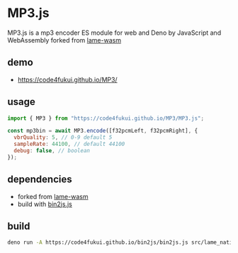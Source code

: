 # MP3.js

MP3.js is a mp3 encoder ES module for web and Deno by JavaScript and WebAssembly forked from [lame-wasm](https://github.com/vincentcr/lame-wasm)

## demo

- https://code4fukui.github.io/MP3/

## usage

```js
import { MP3 } from "https://code4fukui.github.io/MP3/MP3.js";

const mp3bin = await MP3.encode([f32pcmLeft, f32pcmRight], {
  vbrQuality: 5, // 0-9 default 5
  sampleRate: 44100, // default 44100
  debug: false, // boolean
});
```

## dependencies

- forked from [lame-wasm](https://github.com/vincentcr/lame-wasm)
- build with [bin2js.js](https://github.com/code4fukui/bin2js/)

## build

```sh
deno run -A https://code4fukui.github.io/bin2js/bin2js.js src/lame_native.wasm
```
